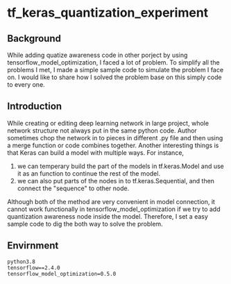 # tf_keras_quantization_experiment

## Background
While adding quatize awareness code in other porject by using tensorflow_model_optimization, I faced a lot of problem. To simplify all the problems I met, I made a simple sample code to simulate the problem I face on. I would like to share how I solved the problem base on this simply code to every one.

## Introduction
While creating or editing deep learning network in large project, whole network structure not always put in the same python code. Author sometimes chop the network in to pieces in different .py file and then using a merge function or code combines together. Another interesting things is that Keras can build a model with multiple ways. 
For instance, 
1. we can temperary build the part of the models in tf.keras.Model and use it as an function to continue the rest of the model.
2. we can also put parts of the nodes in to tf.keras.Sequential, and then connect the "sequence" to other node.

Although both of the method are very convenient in model connection, it cannot work functionally in tensorflow_model_optimization if we try to add quantization awareness node inside the model. Therefore, I set a easy sample code to dig the both way to solve the problem. 

## Envirnment 
```
python3.8
tensorflow==2.4.0
tensorflow_model_optimization=0.5.0
```

